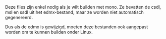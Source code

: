 ﻿Deze files zijn enkel nodig als je wilt builden met mono.
Ze bevatten de csdl, msl en ssdl uit het edmx-bestand, maar
ze worden niet automatisch gegenereerd.

Dus als de edmx is gewijzigd, moeten deze bestanden ook
aangepast worden om te kunnen builden onder Linux.